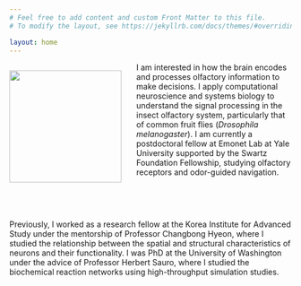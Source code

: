 ```yaml
---
# Feel free to add content and custom Front Matter to this file.
# To modify the layout, see https://jekyllrb.com/docs/themes/#overriding-theme-defaults

layout: home
---
```


<div>
    <p style="float: left;"><img src="/assets/photo.png" width="200px"></p>
</div>
<div style="margin-left: 6cm;">
    <p class="padding">I am interested in how the brain encodes and processes olfactory information to make decisions. 
I apply computational neuroscience and systems biology to understand the signal processing in the insect olfactory system, particularly that of common fruit flies (<em>Drosophila melanogaster</em>).
I am currently a postdoctoral fellow at Emonet Lab at Yale University supported by the Swartz Foundation Fellowship, studying olfactory receptors and odor-guided navigation.
</p>
</div>

<div style="margin-top: 2cm;">
Previously, I worked as a research fellow at the Korea Institute for Advanced Study under the mentorship of Professor Changbong Hyeon, where I studied the relationship between the spatial and structural characteristics of neurons and their functionality.
I was PhD at the University of Washington under the advice of Professor Herbert Sauro, where I studied the biochemical reaction networks using high-throughput simulation studies.
</div>




